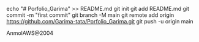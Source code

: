 echo "# Porfolio_Garima" >> README.md
git init
git add README.md
git commit -m "first commit"
git branch -M main
git remote add origin https://github.com/Garima-tata/Porfolio_Garima.git
git push -u origin main


AnmolAWS@2004